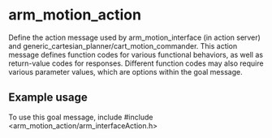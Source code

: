 # arm_motion_action

Define the action message used by arm_motion_interface (in action server) and generic_cartesian_planner/cart_motion_commander.
This action message defines function codes for various functional behaviors, as well as return-value codes for responses.
Different function codes may also require various parameter values, which are options within the goal message.

## Example usage
To use this goal message, include #include <arm_motion_action/arm_interfaceAction.h>

    
